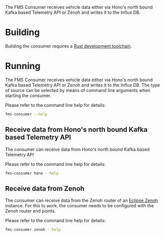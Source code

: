<!--
SPDX-FileCopyrightText: 2023 Contributors to the Eclipse Foundation

See the NOTICE file(s) distributed with this work for additional
information regarding copyright ownership.

Licensed under the Apache License, Version 2.0 (the "License");
you may not use this file except in compliance with the License.
You may obtain a copy of the License at

     http://www.apache.org/licenses/LICENSE-2.0

Unless required by applicable law or agreed to in writing, software
distributed under the License is distributed on an "AS IS" BASIS,
WITHOUT WARRANTIES OR CONDITIONS OF ANY KIND, either express or implied.
See the License for the specific language governing permissions and
limitations under the License.

SPDX-License-Identifier: Apache-2.0
-->
The FMS Consumer receives vehicle data either via Hono's north bound Kafka based Telemetry API or Zenoh and writes it to the Influx DB.


# Building

Building the consumer requires a [Rust development toolchain](https://rustup.rs/).

# Running

The FMS Consumer receives vehicle data either via Hono's north bound Kafka based Telemetry API or Zenoh and writes it to the Influx DB. The type of source can be selected by means of command line arguments when starting the consumer.

Please refer to the command line help for details:

```sh
fms-consumer --help
```

## Receive data from Hono's north bound Kafka based Telemetry API 

The consumer can receive data from Hono's north bound Kafka based Telemetry API 

Please refer to the command line help for details:

```sh
fms-consumer hono --help
```


## Receive data from Zenoh

The consumer can receive data from the Zenoh router of an [Eclipse Zenoh](https://projects.eclipse.org/projects/iot.zenoh/) instance.
For this to work, the consumer needs to be configured with the Zenoh router end points.

Please refer to the command line help for details:

```sh
fms-consumer zenoh --help
```
